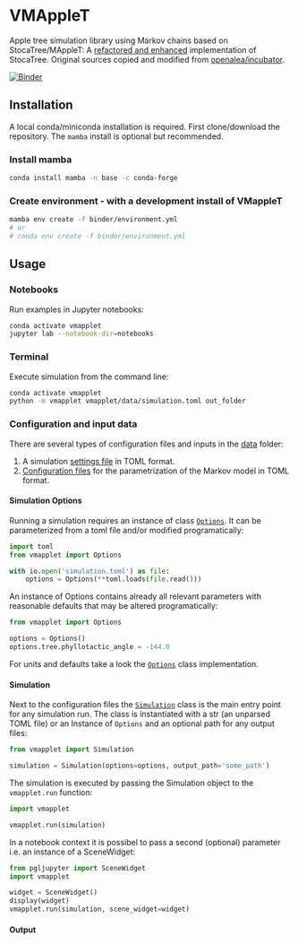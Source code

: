# VMAppleT

Apple tree simulation library using Markov chains based on StocaTree/MAppleT:
A [refactored and enhanced](./CHANGES.md) implementation of StocaTree. Original sources copied and modified from [openalea/incubator](https://github.com/openalea-incubator/MAppleT).

[![Binder](https://mybinder.org/badge_logo.svg)](https://mybinder.org/v2/gh/jvail/vmapplet/master?urlpath=lab/tree/notebooks/simple_simulation.ipynb)


## Installation

A local conda/miniconda installation is required.
First clone/download the repository. The `mamba` install is optional but recommended.

### Install mamba

```sh
conda install mamba -n base -c conda-forge
```

### Create environment - with a development install of VMappleT

```sh
mamba env create -f binder/environment.yml
# or
# conda env create -f binder/environment.yml
```

## Usage

### Notebooks

Run examples in Jupyter notebooks:

```sh
conda activate vmapplet
jupyter lab --notebook-dir=notebooks
```

### Terminal

Execute simulation from the command line:

```sh
conda activate vmapplet
python -m vmapplet vmapplet/data/simulation.toml out_folder
```

### Configuration and input data

There are several types of configuration files and inputs in the [data](./vmapplet/data) folder:

1. A simulation [settings file](./vmapplet/data/simulation.toml) in TOML format.
2. [Configuration files](./vmapplet/data/markov) for the parametrization of the Markov model in TOML format.

#### Simulation Options

Running a simulation requires an instance of class [`Options`](./vmapplet/options.py). It can be parameterized from a toml file and/or modified programatically:

```py
import toml
from vmapplet import Options

with io.open('simulation.toml') as file:
    options = Options(**toml.loads(file.read()))
```

An instance of Options contains already all relevant parameters with reasonable defaults that may be altered programatically:

```py
from vmapplet import Options

options = Options()
options.tree.phyllotactic_angle = -144.0
```

For units and defaults take a look the [`Options`](./vmapplet/options.py) class implementation.

#### Simulation

Next to the configuration files the [`Simulation`](./vmapplet/simulation.py) class is the main entry point for any
simulation run. The class is instantiated with a str (an unparsed TOML file) or an Instance of `Options` and an
optional path for any output files:

```py
from vmapplet import Simulation

simulation = Simulation(options=options, output_path='some_path')
```

The simulation is executed by passing the Simulation object to the `vmapplet.run` function:

```py
import vmapplet

vmapplet.run(simulation)
```

In a notebook context it is possibel to pass a second (optional) parameter i.e. an instance of a SceneWidget:


```py
from pgljupyter import SceneWidget
import vmapplet

widget = SceneWidget()
display(widget)
vmapplet.run(simulation, scene_widget=widget)
```

#### Output
